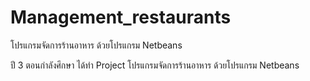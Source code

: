# Management_restaurants
โปรแกรมจัดการร้านอาหาร ด้วยโปรแกรม Netbeans

ปี 3 ตอนกำลังศึกษา ได้ทำ Project โปรแกรมจัดการร้านอาหาร ด้วยโปรแกรม Netbeans
